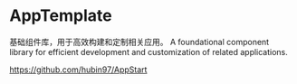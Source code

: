 # AppTemplate

基础组件库，用于高效构建和定制相关应用。
A foundational component library for efficient development and customization of related applications.

https://github.com/hubin97/AppStart
